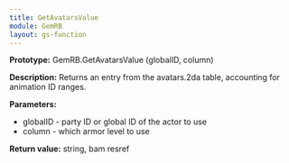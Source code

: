 ```yaml
---
title: GetAvatarsValue
module: GemRB
layout: gs-function
---
```


**Prototype:** GemRB.GetAvatarsValue (globalID, column)

**Description:** Returns an entry from the avatars.2da table, accounting 
for animation ID ranges.

**Parameters:** 
  * globalID - party ID or global ID of the actor to use
  * column - which armor level to use

**Return value:** string, bam resref

